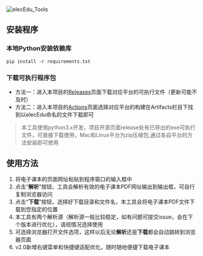 ![elecEdu_Tools](https://socialify.git.ci/QzKevin/elecEdu_Tools/image?description=1&font=Jost&forks=1&issues=1&language=1&name=1&owner=1&pattern=Circuit%20Board&pulls=1&stargazers=1&theme=Auto)

## 安装程序

### 本地Python安装依赖库
```
pip install -r requirements.txt
```

### 下载可执行程序包
- 方法一：进入本项目的[Releases](https://github.com/QzKevin/elecEdu_Tools/releases)页面下载对应平台的可执行文件（更新可能不及时）
- 方法二：进入本项目的[Actions](https://github.com/QzKevin/elecEdu_Tools/actions)页面选择对应平台的构建在Artifacts栏目下找到以elecEdu命名的文件下载即可

> 本工具使用python3.x开发，项目开源页面release处有已导出的exe可执行文件，可直接下载使用，Mac和Linux平台为zip压缩包,通过各自平台的方法安装即可使用

## 使用方法

1. 将电子课本的页面网址粘贴到程序窗口的输入框中
2. 点击“**解析**”按钮，工具会解析有效的电子课本PDF网址输出到输出框，可自行复制浏览器访问
3. 点击“**下载**”按钮，选择好下载目录和文件名，本工具会将电子课本PDF文件下载到您指定的位置
4. 本工具有两个解析源（解析源一般比较稳定，如有问题可提交issue，会在下个版本进行优化），请视情况选择使用
5. 可选择浏览器打开文件选项，这样以后无论**解析**还是**下载**都会自动跳转到浏览器页面
6. v2.0新增右键菜单和快捷键适配优化，随时随地便捷下载电子课本
